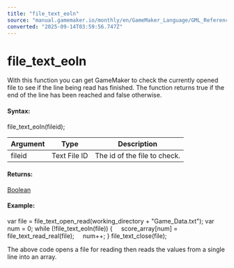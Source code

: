 ```yaml
---
title: "file_text_eoln"
source: "manual.gamemaker.io/monthly/en/GameMaker_Language/GML_Reference/File_Handling/Text_Files/file_text_eoln.htm"
converted: "2025-09-14T03:59:56.747Z"
---
```


# file\_text\_eoln

With this function you can get GameMaker to check the currently opened file to see if the line being read has finished. The function returns true if the end of the line has been reached and false otherwise.

#### Syntax:

file\_text\_eoln(fileid);

| Argument | Type | Description |
| --- | --- | --- |
| fileid | Text File ID | The id of the file to check. |

#### Returns:

[Boolean](../../../GML_Overview/Data_Types.md)

#### Example:

var file = file\_text\_open\_read(working\_directory + "Game\_Data.txt");
var num = 0; while (!file\_text\_eoln(file))
{
    score\_array\[num\] = file\_text\_read\_real(file);
    num++;
}
file\_text\_close(file);

The above code opens a file for reading then reads the values from a single line into an array.